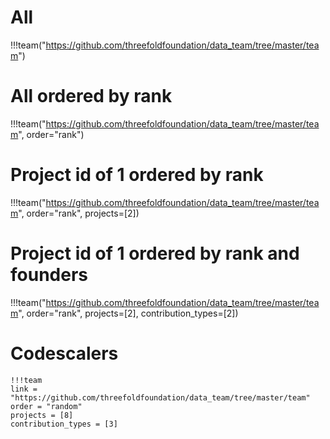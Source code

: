 # All
!!!team("https://github.com/threefoldfoundation/data_team/tree/master/team")

# All ordered by rank
!!!team("https://github.com/threefoldfoundation/data_team/tree/master/team", order="rank")

# Project id of 1 ordered by rank
!!!team("https://github.com/threefoldfoundation/data_team/tree/master/team", order="rank", projects=[2])

# Project id of 1 ordered by rank and founders
!!!team("https://github.com/threefoldfoundation/data_team/tree/master/team", order="rank", projects=[2], contribution_types=[2])

# Codescalers
```
!!!team
link = "https://github.com/threefoldfoundation/data_team/tree/master/team"
order = "random"
projects = [8]
contribution_types = [3]
```
